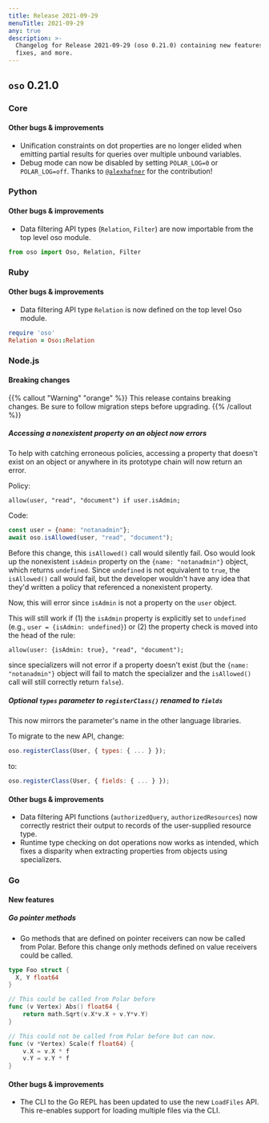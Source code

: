 ```yaml
---
title: Release 2021-09-29
menuTitle: 2021-09-29
any: true
description: >-
  Changelog for Release 2021-09-29 (oso 0.21.0) containing new features, bug
  fixes, and more.
---
```


## `oso` 0.21.0

### Core

#### Other bugs & improvements
- Unification constraints on dot properties are no longer elided when emitting 
  partial results for queries over multiple unbound variables.
- Debug mode can now be disabled by setting `POLAR_LOG=0` or `POLAR_LOG=off`. Thanks to [`@alexhafner`](https://github.com/alexhafner) for the contribution!

### Python

#### Other bugs & improvements

- Data filtering API types (`Relation`, `Filter`) are now importable from the
  top level oso module.

```python
from oso import Oso, Relation, Filter
```

### Ruby

#### Other bugs & improvements

- Data filtering API type `Relation` is now defined on the
  top level Oso module.

```ruby
require 'oso'
Relation = Oso::Relation
```

### Node.js

#### Breaking changes

{{% callout "Warning" "orange" %}}
  This release contains breaking changes. Be sure to follow migration steps
  before upgrading.
{{% /callout %}}

##### Accessing a nonexistent property on an object now errors

To help with catching erroneous policies, accessing a property that doesn't
exist on an object or anywhere in its prototype chain will now return an error.

Policy:

```polar
allow(user, "read", "document") if user.isAdmin;
```

Code:

```js
const user = {name: "notanadmin"};
await oso.isAllowed(user, "read", "document");
```

Before this change, this `isAllowed()` call would silently fail. Oso would look up the
nonexistent `isAdmin` property on the `{name: "notanadmin"}` object, which returns
`undefined`. Since `undefined` is not equivalent to `true`, the `isAllowed()` call would
fail, but the developer wouldn't have any idea that they'd written a policy that referenced
a nonexistent property.

Now, this will error since `isAdmin` is not a property on the `user` object.

This will still work if (1) the `isAdmin` property is explicitly set to `undefined`
(e.g., `user = {isAdmin: undefined}`) or (2) the property check is moved into the head
of the rule:

```polar
allow(user: {isAdmin: true}, "read", "document");
```
since specializers will not error if a property doesn't exist (but the `{name: "notanadmin"}`
object will fail to match the specializer and the `isAllowed()` call will still correctly
return `false`).

##### Optional `types` parameter to `registerClass()` renamed to `fields`

This now mirrors the parameter's name in the other language libraries.

To migrate to the new API, change:

```js
oso.registerClass(User, { types: { ... } });
```

to:

```js
oso.registerClass(User, { fields: { ... } });
```

#### Other bugs & improvements

- Data filtering API functions (`authorizedQuery`, `authorizedResources`) now
  correctly restrict their output to records of the user-supplied resource type.
- Runtime type checking on dot operations now works as intended, which fixes a
  disparity when extracting properties from objects using specializers.

### Go

#### New features

##### Go pointer methods

- Go methods that are defined on pointer receivers can now be called from Polar.
Before this change only methods defined on value receivers could be called.

```go
type Foo struct {
  X, Y float64
}

// This could be called from Polar before
func (v Vertex) Abs() float64 {
	return math.Sqrt(v.X*v.X + v.Y*v.Y)
}

// This could not be called from Polar before but can now.
func (v *Vertex) Scale(f float64) {
	v.X = v.X * f
	v.Y = v.Y * f
}
```

#### Other bugs & improvements

- The CLI to the Go REPL has been updated to use the new `LoadFiles` API. This
  re-enables support for loading multiple files via the CLI.
